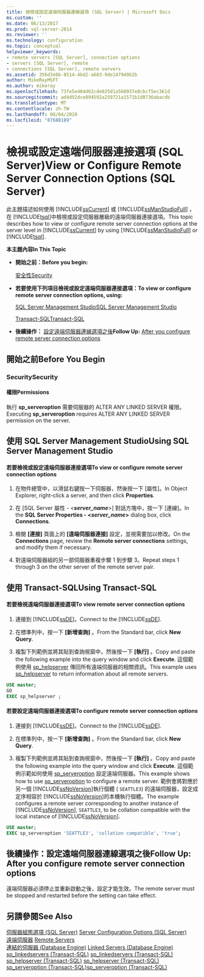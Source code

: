 ```yaml
---
title: 檢視或設定遠端伺服器連線選項 (SQL Server) | Microsoft Docs
ms.custom: ''
ms.date: 06/13/2017
ms.prod: sql-server-2014
ms.reviewer: ''
ms.technology: configuration
ms.topic: conceptual
helpviewer_keywords:
- remote servers [SQL Server], connection options
- servers [SQL Server], remote
- connections [SQL Server], remote servers
ms.assetid: 356d3e6b-8514-4bd2-a683-9de147949b2b
author: MikeRayMSFT
ms.author: mikeray
ms.openlocfilehash: 73fe5e484d62cde025d1a560937e8cbcf5ec361d
ms.sourcegitcommit: ad4d92dce894592a259721a1571b1d8736abacdb
ms.translationtype: MT
ms.contentlocale: zh-TW
ms.lasthandoff: 08/04/2020
ms.locfileid: "87688189"
---
```

# <a name="view-or-configure-remote-server-connection-options-sql-server"></a><span data-ttu-id="07a30-102">檢視或設定遠端伺服器連接選項 (SQL Server)</span><span class="sxs-lookup"><span data-stu-id="07a30-102">View or Configure Remote Server Connection Options (SQL Server)</span></span>
  <span data-ttu-id="07a30-103">此主題描述如何使用 [!INCLUDE[ssCurrent](../../includes/sscurrent-md.md)] 或 [!INCLUDE[ssManStudioFull](../../includes/ssmanstudiofull-md.md)] ，在 [!INCLUDE[tsql](../../includes/tsql-md.md)]中檢視或設定伺服器層級的遠端伺服器連接選項。</span><span class="sxs-lookup"><span data-stu-id="07a30-103">This topic describes how to view or configure remote server connection options at the server level in [!INCLUDE[ssCurrent](../../includes/sscurrent-md.md)] by using [!INCLUDE[ssManStudioFull](../../includes/ssmanstudiofull-md.md)] or [!INCLUDE[tsql](../../includes/tsql-md.md)].</span></span>  
  
 <span data-ttu-id="07a30-104">**本主題內容**</span><span class="sxs-lookup"><span data-stu-id="07a30-104">**In This Topic**</span></span>  
  
-   <span data-ttu-id="07a30-105">**開始之前：**</span><span class="sxs-lookup"><span data-stu-id="07a30-105">**Before you begin:**</span></span>  
  
     [<span data-ttu-id="07a30-106">安全性</span><span class="sxs-lookup"><span data-stu-id="07a30-106">Security</span></span>](#Security)  
  
-   <span data-ttu-id="07a30-107">**若要使用下列項目檢視或設定遠端伺服器連接選項：**</span><span class="sxs-lookup"><span data-stu-id="07a30-107">**To view or configure remote server connection options, using:**</span></span>  
  
     [<span data-ttu-id="07a30-108">SQL Server Management Studio</span><span class="sxs-lookup"><span data-stu-id="07a30-108">SQL Server Management Studio</span></span>](#SSMSProcedure)  
  
     [<span data-ttu-id="07a30-109">Transact-SQL</span><span class="sxs-lookup"><span data-stu-id="07a30-109">Transact-SQL</span></span>](#TsqlProcedure)  
  
-   <span data-ttu-id="07a30-110">**後續操作：** [設定遠端伺服器連線選項之後](#FollowUp)</span><span class="sxs-lookup"><span data-stu-id="07a30-110">**Follow Up:**  [After you configure remote server connection options](#FollowUp)</span></span>  
  
##  <a name="before-you-begin"></a><a name="BeforeYouBegin"></a> <span data-ttu-id="07a30-111">開始之前</span><span class="sxs-lookup"><span data-stu-id="07a30-111">Before You Begin</span></span>  
  
###  <a name="security"></a><a name="Security"></a> <span data-ttu-id="07a30-112">Security</span><span class="sxs-lookup"><span data-stu-id="07a30-112">Security</span></span>  
  
####  <a name="permissions"></a><a name="Permissions"></a> <span data-ttu-id="07a30-113">權限</span><span class="sxs-lookup"><span data-stu-id="07a30-113">Permissions</span></span>  
 <span data-ttu-id="07a30-114">執行 **sp_serveroption** 需要伺服器的 ALTER ANY LINKED SERVER 權限。</span><span class="sxs-lookup"><span data-stu-id="07a30-114">Executing **sp_serveroption** requires ALTER ANY LINKED SERVER permission on the server.</span></span>  
  
##  <a name="using-sql-server-management-studio"></a><a name="SSMSProcedure"></a> <span data-ttu-id="07a30-115">使用 SQL Server Management Studio</span><span class="sxs-lookup"><span data-stu-id="07a30-115">Using SQL Server Management Studio</span></span>  
  
#### <a name="to-view-or-configure-remote-server-connection-options"></a><span data-ttu-id="07a30-116">若要檢視或設定遠端伺服器連接選項</span><span class="sxs-lookup"><span data-stu-id="07a30-116">To view or configure remote server connection options</span></span>  
  
1.  <span data-ttu-id="07a30-117">在物件總管中，以滑鼠右鍵按一下伺服器，然後按一下 [屬性]。</span><span class="sxs-lookup"><span data-stu-id="07a30-117">In Object Explorer, right-click a server, and then click **Properties**.</span></span>  
  
2.  <span data-ttu-id="07a30-118">在 [SQL Server 屬性 - \<***server_name***>] 對話方塊中，按一下 [連線]。</span><span class="sxs-lookup"><span data-stu-id="07a30-118">In the **SQL Server Properties - \<***server_name***>** dialog box, click **Connections**.</span></span>  
  
3.  <span data-ttu-id="07a30-119">檢閱 **[連接]** 頁面上的 **[遠端伺服器連接]** 設定，並視需要加以修改。</span><span class="sxs-lookup"><span data-stu-id="07a30-119">On the **Connections** page, review the **Remote server connections** settings, and modify them if necessary.</span></span>  
  
4.  <span data-ttu-id="07a30-120">對遠端伺服器組的另一部伺服器重複步驟 1 到步驟 3。</span><span class="sxs-lookup"><span data-stu-id="07a30-120">Repeat steps 1 through 3 on the other server of the remote server pair.</span></span>  
  
##  <a name="using-transact-sql"></a><a name="TsqlProcedure"></a> <span data-ttu-id="07a30-121">使用 Transact-SQL</span><span class="sxs-lookup"><span data-stu-id="07a30-121">Using Transact-SQL</span></span>  
  
#### <a name="to-view-remote-server-connection-options"></a><span data-ttu-id="07a30-122">若要檢視遠端伺服器連接選項</span><span class="sxs-lookup"><span data-stu-id="07a30-122">To view remote server connection options</span></span>  
  
1.  <span data-ttu-id="07a30-123">連接到 [!INCLUDE[ssDE](../../includes/ssde-md.md)]。</span><span class="sxs-lookup"><span data-stu-id="07a30-123">Connect to the [!INCLUDE[ssDE](../../includes/ssde-md.md)].</span></span>  
  
2.  <span data-ttu-id="07a30-124">在標準列中，按一下 **[新增查詢]** 。</span><span class="sxs-lookup"><span data-stu-id="07a30-124">From the Standard bar, click **New Query**.</span></span>  
  
3.  <span data-ttu-id="07a30-125">複製下列範例並將其貼到查詢視窗中，然後按一下 **[執行]** 。</span><span class="sxs-lookup"><span data-stu-id="07a30-125">Copy and paste the following example into the query window and click **Execute**.</span></span> <span data-ttu-id="07a30-126">這個範例使用 [sp_helpserver](/sql/relational-databases/system-stored-procedures/sp-helpserver-transact-sql) 傳回所有遠端伺服器的相關資訊。</span><span class="sxs-lookup"><span data-stu-id="07a30-126">This example uses [sp_helpserver](/sql/relational-databases/system-stored-procedures/sp-helpserver-transact-sql) to return information about all remote servers.</span></span>  
  
```sql  
USE master;  
GO  
EXEC sp_helpserver ;  
```  
  
#### <a name="to-configure-remote-server-connection-options"></a><span data-ttu-id="07a30-127">若要設定遠端伺服器連接選項</span><span class="sxs-lookup"><span data-stu-id="07a30-127">To configure remote server connection options</span></span>  
  
1.  <span data-ttu-id="07a30-128">連接到 [!INCLUDE[ssDE](../../includes/ssde-md.md)]。</span><span class="sxs-lookup"><span data-stu-id="07a30-128">Connect to the [!INCLUDE[ssDE](../../includes/ssde-md.md)].</span></span>  
  
2.  <span data-ttu-id="07a30-129">在標準列中，按一下 **[新增查詢]** 。</span><span class="sxs-lookup"><span data-stu-id="07a30-129">From the Standard bar, click **New Query**.</span></span>  
  
3.  <span data-ttu-id="07a30-130">複製下列範例並將其貼到查詢視窗中，然後按一下 **[執行]** 。</span><span class="sxs-lookup"><span data-stu-id="07a30-130">Copy and paste the following example into the query window and click **Execute**.</span></span> <span data-ttu-id="07a30-131">這個範例示範如何使用 [sp_serveroption](/sql/relational-databases/system-stored-procedures/sp-serveroption-transact-sql) 設定遠端伺服器。</span><span class="sxs-lookup"><span data-stu-id="07a30-131">This example shows how to use [sp_serveroption](/sql/relational-databases/system-stored-procedures/sp-serveroption-transact-sql) to configure a remote server.</span></span> <span data-ttu-id="07a30-132">範例會將對應於另一個 [!INCLUDE[ssNoVersion](../../includes/ssnoversion-md.md)]執行個體 ( `SEATTLE3`) 的遠端伺服器，設定成定序相容於 [!INCLUDE[ssNoVersion](../../includes/ssnoversion-md.md)]的本機執行個體。</span><span class="sxs-lookup"><span data-stu-id="07a30-132">The example configures a remote server corresponding to another instance of [!INCLUDE[ssNoVersion](../../includes/ssnoversion-md.md)], `SEATTLE3`, to be collation compatible with the local instance of [!INCLUDE[ssNoVersion](../../includes/ssnoversion-md.md)].</span></span>  
  
```sql  
USE master;  
EXEC sp_serveroption 'SEATTLE3', 'collation compatible', 'true';  
```  
  
##  <a name="follow-up-after-you-configure-remote-server-connection-options"></a><a name="FollowUp"></a> <span data-ttu-id="07a30-133">後續操作：設定遠端伺服器連線選項之後</span><span class="sxs-lookup"><span data-stu-id="07a30-133">Follow Up: After you configure remote server connection options</span></span>  
 <span data-ttu-id="07a30-134">遠端伺服器必須停止並重新啟動之後，設定才能生效。</span><span class="sxs-lookup"><span data-stu-id="07a30-134">The remote server must be stopped and restarted before the setting can take effect.</span></span>  
  
## <a name="see-also"></a><span data-ttu-id="07a30-135">另請參閱</span><span class="sxs-lookup"><span data-stu-id="07a30-135">See Also</span></span>  
 <span data-ttu-id="07a30-136">[伺服器組態選項 &#40;SQL Server&#41;](server-configuration-options-sql-server.md) </span><span class="sxs-lookup"><span data-stu-id="07a30-136">[Server Configuration Options &#40;SQL Server&#41;](server-configuration-options-sql-server.md) </span></span>  
 <span data-ttu-id="07a30-137">[遠端伺服器](remote-servers.md) </span><span class="sxs-lookup"><span data-stu-id="07a30-137">[Remote Servers](remote-servers.md) </span></span>  
 <span data-ttu-id="07a30-138">[連結的伺服器 &#40;Database Engine&#41;](../../relational-databases/linked-servers/linked-servers-database-engine.md) </span><span class="sxs-lookup"><span data-stu-id="07a30-138">[Linked Servers &#40;Database Engine&#41;](../../relational-databases/linked-servers/linked-servers-database-engine.md) </span></span>  
 <span data-ttu-id="07a30-139">[sp_linkedservers &#40;Transact-SQL&#41;](/sql/relational-databases/system-stored-procedures/sp-linkedservers-transact-sql) </span><span class="sxs-lookup"><span data-stu-id="07a30-139">[sp_linkedservers &#40;Transact-SQL&#41;](/sql/relational-databases/system-stored-procedures/sp-linkedservers-transact-sql) </span></span>  
 <span data-ttu-id="07a30-140">[sp_helpserver &#40;Transact-SQL&#41;](/sql/relational-databases/system-stored-procedures/sp-helpserver-transact-sql) </span><span class="sxs-lookup"><span data-stu-id="07a30-140">[sp_helpserver &#40;Transact-SQL&#41;](/sql/relational-databases/system-stored-procedures/sp-helpserver-transact-sql) </span></span>  
 [<span data-ttu-id="07a30-141">sp_serveroption &#40;Transact-SQL&#41;</span><span class="sxs-lookup"><span data-stu-id="07a30-141">sp_serveroption &#40;Transact-SQL&#41;</span></span>](/sql/relational-databases/system-stored-procedures/sp-serveroption-transact-sql)  
  
  
